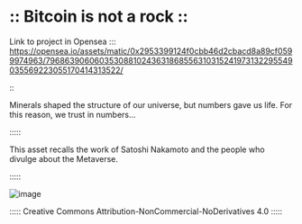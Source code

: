 # :: Bitcoin is not a rock ::
Link to project in Opensea :::
https://opensea.io/assets/matic/0x2953399124f0cbb46d2cbacd8a89cf0599974963/79686390606035308810243631868556310315241973132295549035569223055170414313522/

::

Minerals shaped the structure of our universe, but numbers gave us life. For this reason, we trust in numbers...

:::::

This asset recalls the work of Satoshi Nakamoto and the people who divulge about the Metaverse.

:::::

![image](https://user-images.githubusercontent.com/96759911/149959151-ae102ca0-7d5c-44c9-a51a-fd01bfc91959.png)


::::: Creative Commons Attribution-NonCommercial-NoDerivatives 4.0 :::::
